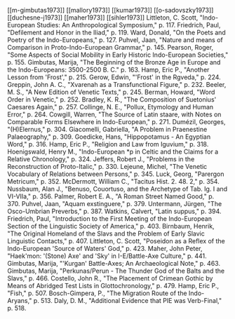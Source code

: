 [[m-gimbutas1973]]
[[mallory1973]]
[[kumar1973]]
[[o-sadovszky1973]]
[[duchesne-j1973]]
[[maher1973]]
[[sihler1973]]
Littleton, C. Scott, "Indo-European Studies: An Anthropological Symposium," p. 117.
Friedrich, Paul, "Defilement and Honor in the Iliad," p. 119.
Ward, Donald, "On the Poets and Poetry of the Indo-Europeans," p. 127.
Puhvel, Jaan, "Nature and means of Comparison in Proto-Indo-European Grammar," p. 145.
Pearson, Roger, "Some Aspects of Social Mobility in Early Historic Indo-European Societies," p. 155.
Gimbutas, Marija, "The Beginning of the Bronze Age in Europe and the Indo-Europeans: 3500-2500 B. C." p. 163.
Hamp, Eric P., "Another Lesson from 'Frost'," p. 215.
Gerow, Edwin, "'Frost' in the Rgveda," p. 224.
Greppin, John A. C., "Xvarenah as a Transfunctional Figure," p. 232.
Beeler, M. S., "A New Edition of Venetic Texts," p. 245.
Berman, Howard, "Word Order in Venetic," p. 252.
Bradley, K. R., "The Composition of Suetonius' Caesares Again," p. 257.
Collinge, N. E., "Pollux, Etymology and Human Error," p. 264.
Cowgill, Warren, "The Source of Latin staare, with Notes on Comparable Forms Elsewhere in Indo-European," p. 271.
Dumézil, Georges, "(H)Elernus," p. 304.
Giacomelli, Gabriella, "A Problem in Praenestine Palaeography," p. 309.
Goedicke, Hans, "Hippopotamus - An Egyptian Word," p. 316.
Hamp, Eric P., "Religion and Law from Iguvium," p. 318.
Hoenigswald, Henry M., "Indo-European *p in Celtic and the Claims for a Relative Chronology," p. 324.
Jeffers, Robert J., "Problems in the Reconstruction of Proto-Italic," p. 330.
Lejeune, Michel, "The Venetic Vocabulary of Relations between Persons," p. 345.
Luck, Georg, "Parergon Metricum," p. 352.
McDermott, William C., "Tacitus Hist. 2. 48. 2," p. 354.
Nussbaum, Alan J., "Benuso, Couortuso, and the Archetype of Tab. Ig. I and VI-VIIa," p. 356.
Palmer, Robert E. A., "A Roman Street Named Good," p. 370.
Puhvel, Jaan, "Aquam exstinguere," p. 379.
Untermann, Jürgen, "The Osco-Umbrian Preverbs," p. 387.
Watkins, Calvert, "Latin suppus," p. 394.
Friedrich, Paul, "Introduction to the First Meeting of the Indo-European Section of the Linguistic Society of America," p. 403.
Birnbaum, Henrik, "The Original Homeland of the Slavs and the Problem of Early Slavic Linguistic Contacts," p. 407.
Littleton, C. Scott, "Poseidon as a Reflex of the Indo-European 'Source of Waters' God," p. 423.
Maher, John Peter, "Haek'mon: '(Stone) Axe' and 'Sky' in I-E/Battle-Axe Culture," p. 441.
Gimbutas, Marija, "'Kurgan' Battle-Axes; An Archaeological Note," p. 463.
Gimbutas, Marija, "Perkunas/Perun - The Thunder God of the Balts and the Slavs," p. 466.
Costello, John R., "The Placement of Crimean Gothic by Means of Abridged Test Lists in Glottochronology," p. 479.
Hamp, Eric P., "Fish," p. 507.
Bosch-Gimpera, P., "The Migration Route of the Indo-Aryans," p. 513.
Daly, D. M., "Additional Evidence that PIE was Verb-Final," p. 518.